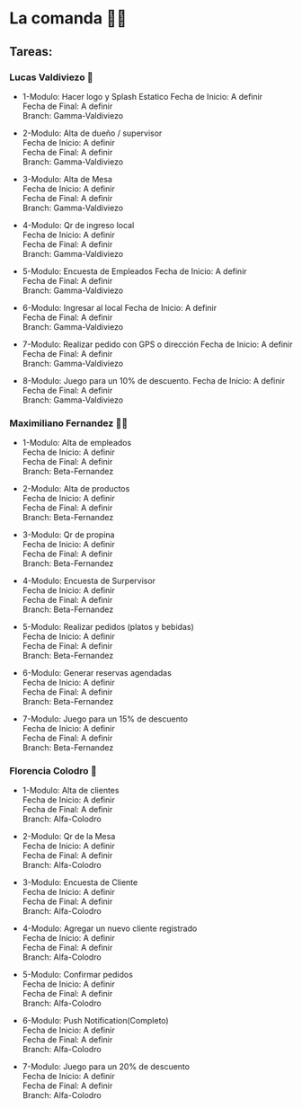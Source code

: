 # La comanda 🍔🍕
## Tareas:
### Lucas Valdiviezo 🧑

+ 1-Modulo: Hacer logo y Splash Estatico
Fecha de Inicio: A definir  
Fecha de Final: A definir  
Branch: Gamma-Valdiviezo  

+ 2-Modulo: Alta de dueño / supervisor  
Fecha de Inicio: A definir  
Fecha de Final: A definir  
Branch: Gamma-Valdiviezo

+ 3-Modulo: Alta de Mesa  
Fecha de Inicio: A definir  
Fecha de Final: A definir  
Branch: Gamma-Valdiviezo  

+ 4-Modulo: Qr de ingreso local  
Fecha de Inicio: A definir  
Fecha de Final: A definir  
Branch: Gamma-Valdiviezo 

+ 5-Modulo: Encuesta de Empleados
Fecha de Inicio: A definir  
Fecha de Final: A definir  
Branch: Gamma-Valdiviezo 

+ 6-Modulo: Ingresar al local
Fecha de Inicio: A definir  
Fecha de Final: A definir  
Branch: Gamma-Valdiviezo 

+ 7-Modulo: Realizar pedido con GPS o dirección
Fecha de Inicio: A definir  
Fecha de Final: A definir  
Branch: Gamma-Valdiviezo 

+ 8-Modulo: Juego para un 10% de descuento.
Fecha de Inicio: A definir  
Fecha de Final: A definir  
Branch: Gamma-Valdiviezo 

### Maximiliano Fernandez 👨‍🦱

+ 1-Modulo: Alta de empleados  
Fecha de Inicio: A definir  
Fecha de Final: A definir  
Branch: Beta-Fernandez  

+ 2-Modulo: Alta de productos  
Fecha de Inicio: A definir  
Fecha de Final: A definir  
Branch: Beta-Fernandez  

+ 3-Modulo: Qr de propina  
Fecha de Inicio: A definir  
Fecha de Final: A definir  
Branch: Beta-Fernandez  

+ 4-Modulo: Encuesta de Surpervisor    
Fecha de Inicio: A definir  
Fecha de Final: A definir  
Branch: Beta-Fernandez 

+ 5-Modulo: Realizar pedidos (platos y bebidas)  
Fecha de Inicio: A definir  
Fecha de Final: A definir  
Branch: Beta-Fernandez  

+ 6-Modulo: Generar reservas agendadas  
Fecha de Inicio: A definir  
Fecha de Final: A definir  
Branch: Beta-Fernandez  

+ 7-Modulo: Juego para un 15% de descuento  
Fecha de Inicio: A definir  
Fecha de Final: A definir  
Branch: Beta-Fernandez  

### Florencia Colodro 👩

+ 1-Modulo: Alta de clientes  
Fecha de Inicio: A definir  
Fecha de Final: A definir  
Branch: Alfa-Colodro  

+ 2-Modulo: Qr de la Mesa  
Fecha de Inicio: A definir  
Fecha de Final: A definir  
Branch: Alfa-Colodro  

+ 3-Modulo: Encuesta de Cliente  
Fecha de Inicio: A definir  
Fecha de Final: A definir  
Branch: Alfa-Colodro   

+ 4-Modulo: Agregar un nuevo cliente registrado   
Fecha de Inicio: A definir  
Fecha de Final: A definir  
Branch: Alfa-Colodro

+ 5-Modulo: Confirmar pedidos  
Fecha de Inicio: A definir  
Fecha de Final: A definir  
Branch: Alfa-Colodro

+ 6-Modulo: Push Notification(Completo)  
Fecha de Inicio: A definir  
Fecha de Final: A definir  
Branch: Alfa-Colodro  

+ 7-Modulo: Juego para un 20% de descuento  
Fecha de Inicio: A definir  
Fecha de Final: A definir  
Branch: Alfa-Colodro

